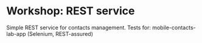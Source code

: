 

Workshop: REST service 
=======================================
Simple REST service for contacts management.
Tests for: mobile-contacts-lab-app (Selenium, REST-assured)
